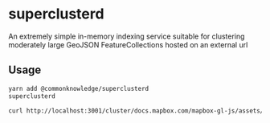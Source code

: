 # superclusterd

An extremely simple in-memory indexing service suitable for clustering moderately large GeoJSON FeatureCollections hosted on an external url


## Usage

```bash
yarn add @commonknowledge/superclusterd
superclusterd

curl http://localhost:3001/cluster/docs.mapbox.com/mapbox-gl-js/assets/earthquakes.geojson?bbox=[-39,-97,-50,-40]&zoom=15
```
